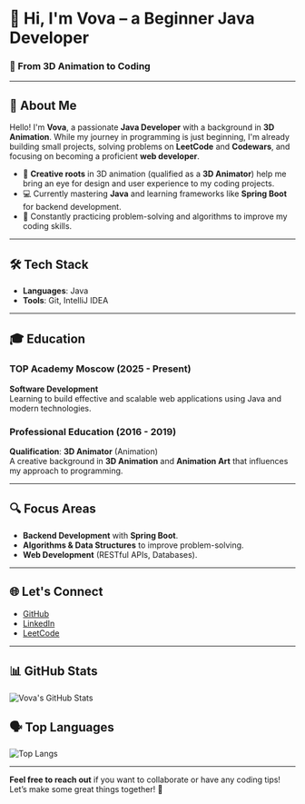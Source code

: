 # 👋 Hi, I'm Vova – a Beginner Java Developer

### 🚀 From 3D Animation to Coding

---

## 🌟 About Me

Hello! I'm **Vova**, a passionate **Java Developer** with a background in **3D Animation**. While my journey in programming is just beginning, I'm already building small projects, solving problems on **LeetCode** and **Codewars**, and focusing on becoming a proficient **web developer**.

- 🎨 **Creative roots** in 3D animation (qualified as a **3D Animator**) help me bring an eye for design and user experience to my coding projects.
- 💻 Currently mastering **Java** and learning frameworks like **Spring Boot** for backend development.
- 🚀 Constantly practicing problem-solving and algorithms to improve my coding skills.

---

## 🛠️ Tech Stack

- **Languages**: Java
- **Tools**: Git, IntelliJ IDEA

---

## 🎓 Education

### **TOP Academy Moscow** (2025 - Present)  
**Software Development**  
Learning to build effective and scalable web applications using Java and modern technologies.

### **Professional Education (2016 - 2019)**  
**Qualification**: **3D Animator** (Animation)  
A creative background in **3D Animation** and **Animation Art** that influences my approach to programming.

---

## 🔍 Focus Areas

- **Backend Development** with **Spring Boot**.
- **Algorithms & Data Structures** to improve problem-solving.
- **Web Development** (RESTful APIs, Databases).

---

## 🌐 Let's Connect

- [GitHub](https://github.com/your-username)
- [LinkedIn](https://www.linkedin.com/in/your-username)
- [LeetCode](https://leetcode.com/your-username)

---

## 📊 GitHub Stats

![Vova's GitHub Stats](https://github-readme-stats.vercel.app/api?username=KazarinovSU&show_icons=true&count_private=true&hide_title=true&theme=highcontrast)

## 🗣️ Top Languages

![Top Langs](https://github-readme-stats.vercel.app/api/top-langs/?username=KazarinovSU&layout=compact&theme=radical)

---

**Feel free to reach out** if you want to collaborate or have any coding tips!  
Let’s make some great things together! 🚀
